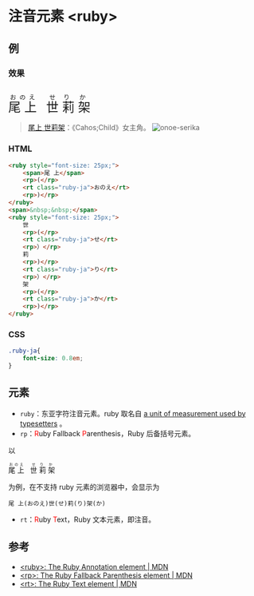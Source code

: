 # 注音元素 &lt;ruby&gt;

## 例

### 效果

<br>

<ruby style="font-size: 25px;">
    <span>尾 上</span>
    <rp>(</rp>
    <rt class="ruby-ja">おのえ</rt>
    <rp>)</rp>
</ruby>
<span>&nbsp;&nbsp;</span>
<ruby style="font-size: 25px;">
    世
    <rp>(</rp>
    <rt class="ruby-ja">せ</rt>
    <rp>)</rp>
    莉
    <rp>(</rp>
    <rt class="ruby-ja">り</rt>
    <rp>)</rp>
    架
    <rp>(</rp>
    <rt class="ruby-ja">か</rt>
    <rp>)</rp>
</ruby>

> [尾上 世莉架](https://zh.moegirl.org.cn/%E5%B0%BE%E4%B8%8A%E4%B8%96%E8%8E%89%E6%9E%B6)：《Cahos;Child》女主角。
> ![onoe-serika](https://cdn.tangjiayan.com/notes/common/chara_serika.png)

### HTML

```html
<ruby style="font-size: 25px;">
    <span>尾 上</span>
    <rp>(</rp>
    <rt class="ruby-ja">おのえ</rt>
    <rp>)</rp>
</ruby>
<span>&nbsp;&nbsp;</span>
<ruby style="font-size: 25px;">
    世
    <rp>(</rp>
    <rt class="ruby-ja">せ</rt>
    <rp>）</rp>
    莉
    <rp>)</rp>
    <rt class="ruby-ja">り</rt>
    <rp>）</rp>
    架
    <rp>(</rp>
    <rt class="ruby-ja">か</rt>
    <rp>)</rp>
</ruby>
```

### CSS

```css
.ruby-ja{
    font-size: 0.8em;
}
```

## 元素

- `ruby`：东亚字符注音元素。ruby 取名自 [a unit of measurement used by typesetters](https://en.wikipedia.org/wiki/Agate_(typography)) 。
- `rp`：<span style="color:red">R</span>uby Fallback <span style="color:red">P</span>arenthesis，Ruby 后备括号元素。

以

<ruby>
    <span>尾 上</span>
    <rp>（</rp>
    <rt class="ruby-ja">おのえ</rt>
    <rp>）</rp>
</ruby>
<span>&nbsp;</span>
<ruby>
    世
    <rp>（</rp>
    <rt class="ruby-ja">せ</rt>
    <rp>）</rp>
    莉
    <rp>（</rp>
    <rt class="ruby-ja">り</rt>
    <rp>）</rp>
    架
    <rp>（</rp>
    <rt class="ruby-ja">か</rt>
    <rp>）</rp>
</ruby>

为例，在不支持 ruby 元素的浏览器中，会显示为

```
尾 上(おのえ)世(せ)莉(り)架(か)
```

- `rt`：<span style="color:red">R</span>uby <span style="color:red">T</span>ext，Ruby 文本元素，即注音。

## 参考

- [&lt;ruby&gt;: The Ruby Annotation element | MDN](https://developer.mozilla.org/en-US/docs/Web/HTML/Element/ruby)
- [&lt;rp&gt;: The Ruby Fallback Parenthesis element | MDN](https://developer.mozilla.org/en-US/docs/Web/HTML/Element/rp)
- [&lt;rt&gt;: The Ruby Text element | MDN](https://developer.mozilla.org/en-US/docs/Web/HTML/Element/rt)

